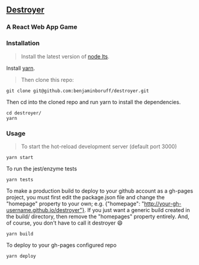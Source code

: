 ## [Destroyer](http://destroyer.boruff.me)
### A React Web App Game
### Installation

> Install the latest version of [node lts](https://nodejs.org).
>
Install [yarn](https://yarnpkg.com/).
>
>Then clone this repo:
>
```
git clone git@github.com:benjaminboruff/destroyer.git
```
Then cd into the cloned repo and run yarn to install the dependencies.
```
cd destroyer/
yarn
```

### Usage
>To start the hot-reload development server (default port 3000)
```
yarn start
```
To run the jest/enzyme tests
```
yarn tests
```
To make a production build to deploy to your github account as a gh-pages project, you must first edit the package.json file and change the "homepage" property to your own; e.g. {"homepage": "http://your-gh-username.github.io/destroyer"}. If you just want a generic build created in the build/ directory, then remove the "homepages" property entirely. And, of course, you don't have to call it destroyer :smile:
```
yarn build
```
To deploy to your gh-pages configured repo
```
yarn deploy
```
